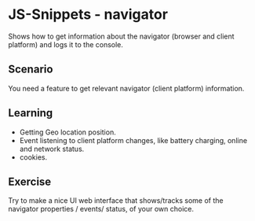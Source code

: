 # JS-Snippets - navigator
Shows how to get information about the navigator (browser and client platform) and logs it to the console.

## Scenario
You need a feature to get relevant navigator (client platform) information.

## Learning
- Getting Geo location position.
- Event listening to client platform changes, like battery charging, online and network status.
- cookies.

## Exercise
Try to make a nice UI web interface that shows/tracks some of the navigator properties / events/ status, of your own choice.


